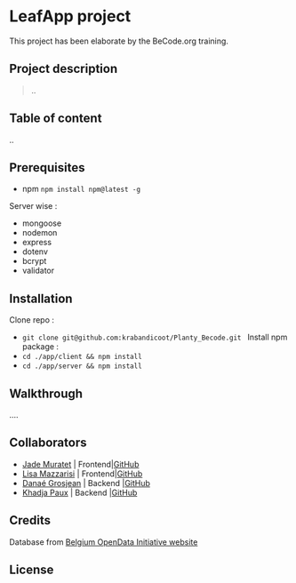 # LeafApp project

This project has been elaborate by the BeCode.org training. 

## Project description
>..

## Table of content
..
## Prerequisites
- npm 
```npm install npm@latest -g```

Server wise :
- mongoose
- nodemon
- express
- dotenv
- bcrypt
- validator

## Installation
Clone repo :
- ```git clone git@github.com:krabandicoot/Planty_Becode.git ```
Install npm package : 
- ```cd ./app/client && npm install```
- ```cd ./app/server && npm install```

## Walkthrough
....
## Collaborators 
- [Jade Muratet](https://www.linkedin.com/in/jademuratet/) | Frontend|[GitHub](https://github.com/TreshMiralissa)
- [Lisa Mazzarisi](https://www.linkedin.com/in/lisa-mazzarisi/) | Frontend|[GitHub](hhttps://github.com/lilouMazzarisi)
- [Danaé Grosjean](linkedin.com/in/danae-grosjean/) | Backend |[GitHub](https://github.com/Da-nae)
- [Khadja Paux](https://www.linkedin.com/in/khadja-paux/) | Backend |[GitHub](https://github.com/krabandicoot)

## Credits

Database from [Belgium OpenData Initiative website](https://data.gov.be/en)
## License